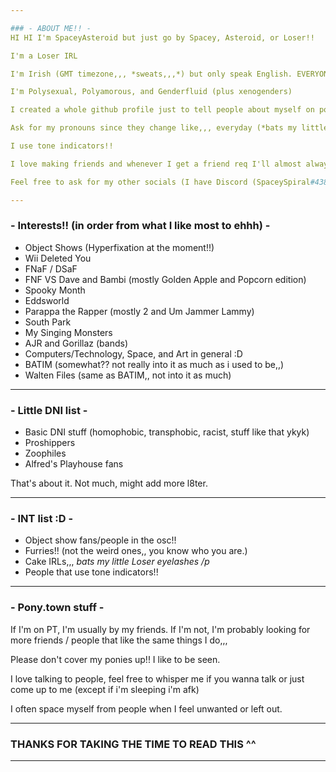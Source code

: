 ```yaml
---

### - ABOUT ME!! -
HI HI I'm SpaceyAsteroid but just go by Spacey, Asteroid, or Loser!!

I'm a Loser IRL

I'm Irish (GMT timezone,,, *sweats,,,*) but only speak English. EVERYONE I KNOW IS AMERICAN and im like so far ahead of them.

I'm Polysexual, Polyamorous, and Genderfluid (plus xenogenders)

I created a whole github profile just to tell people about myself on pony.town :D

Ask for my pronouns since they change like,,, everyday (*bats my little genderfluid eyelashes*)

I use tone indicators!!

I love making friends and whenever I get a friend req I'll almost always accept it so feel free to friend me if you want to ^^ ( I might miss some since I'm off tab/afk alot :( )

Feel free to ask for my other socials (I have Discord (SpaceySpiral#4384, I won't accept friend requests on Discord unless I know who you are, ask me before you friend me/tell me your tag idk), VRChat, a Nintendo Switch, a Playstation [PS4], ROBLOX, and more,,)

---
```


### - Interests!! (in order from what I like most to ehhh) -
- Object Shows (Hyperfixation at the moment!!)
- Wii Deleted You
- FNaF / DSaF
- FNF VS Dave and Bambi (mostly Golden Apple and Popcorn edition)
- Spooky Month
- Eddsworld
- Parappa the Rapper (mostly 2 and Um Jammer Lammy)
- South Park
- My Singing Monsters
- AJR and Gorillaz (bands)
- Computers/Technology, Space, and Art in general :D
- BATIM (somewhat?? not really into it as much as i used to be,,)
- Walten Files (same as BATIM,, not into it as much)

---

### - Little DNI list -
- Basic DNI stuff (homophobic, transphobic, racist, stuff like that ykyk)
- Proshippers
- Zoophiles
- Alfred's Playhouse fans

That's about it. Not much, might add more l8ter.

---

### - INT list :D -
- Object show fans/people in the osc!!
- Furries!! (not the weird ones,, you know who you are.)
- Cake IRLs,,, *bats my little Loser eyelashes /p*
- People that use tone indicators!!

---

### - Pony.town stuff -

If I'm on PT, I'm usually by my friends. If I'm not, I'm probably looking for more friends / people that like the same things I do,,,

Please don't cover my ponies up!! I like to be seen.

I love talking to people, feel free to whisper me if you wanna talk or just come up to me (except if i'm sleeping i'm afk)

I often space myself from people when I feel unwanted or left out.

---

### THANKS FOR TAKING THE TIME TO READ THIS ^^

---
